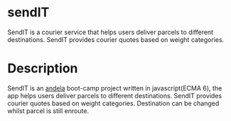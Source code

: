 # sendIT
SendIT is a courier service that helps users deliver parcels to different destinations. SendIT provides courier quotes based on weight categories.

# Description
SendIT is an [andela](www.andela.com) boot-camp project written in javascript\(ECMA 6\), the app helps users deliver parcels to different destinations. SendIT provides courier quotes based on weight categories. Destination can be changed whilst parcel is still enroute.
